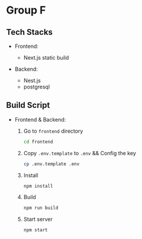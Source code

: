 # Group F

## Tech Stacks

- Frontend:
  - Next.js static build

- Backend:
  - Nest.js
  - postgresql

## Build Script

- Frontend & Backend:

  1. Go to `frontend` directory

     ```bash
     cd frontend
     ```

  2. Copy `.env.template` to `.env` && Config the key

     ```bash
     cp .env.template .env
     ```

  3. Install

     ```bash
     npm install
     ```

  4. Build

     ```bash
     npm run build
     ```

  5. Start server

     ```bash
     npm start
     ```